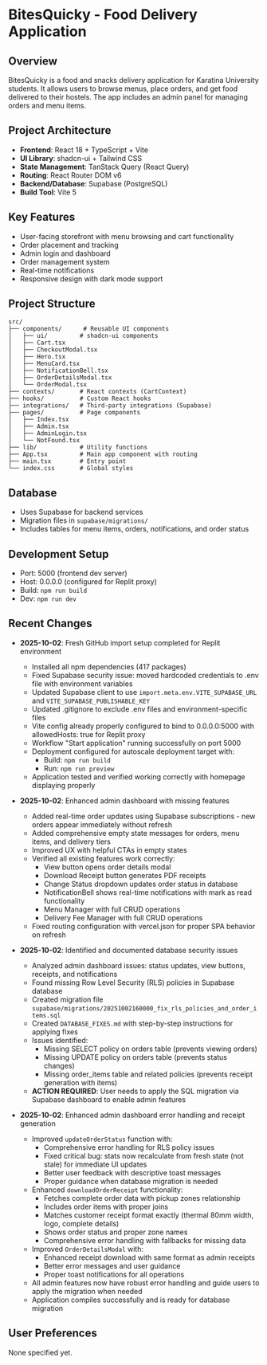 # BitesQuicky - Food Delivery Application

## Overview
BitesQuicky is a food and snacks delivery application for Karatina University students. It allows users to browse menus, place orders, and get food delivered to their hostels. The app includes an admin panel for managing orders and menu items.

## Project Architecture
- **Frontend**: React 18 + TypeScript + Vite
- **UI Library**: shadcn-ui + Tailwind CSS
- **State Management**: TanStack Query (React Query)
- **Routing**: React Router DOM v6
- **Backend/Database**: Supabase (PostgreSQL)
- **Build Tool**: Vite 5

## Key Features
- User-facing storefront with menu browsing and cart functionality
- Order placement and tracking
- Admin login and dashboard
- Order management system
- Real-time notifications
- Responsive design with dark mode support

## Project Structure
```
src/
├── components/      # Reusable UI components
│   ├── ui/         # shadcn-ui components
│   ├── Cart.tsx
│   ├── CheckoutModal.tsx
│   ├── Hero.tsx
│   ├── MenuCard.tsx
│   ├── NotificationBell.tsx
│   ├── OrderDetailsModal.tsx
│   └── OrderModal.tsx
├── contexts/       # React contexts (CartContext)
├── hooks/          # Custom React hooks
├── integrations/   # Third-party integrations (Supabase)
├── pages/          # Page components
│   ├── Index.tsx
│   ├── Admin.tsx
│   ├── AdminLogin.tsx
│   └── NotFound.tsx
├── lib/            # Utility functions
├── App.tsx         # Main app component with routing
├── main.tsx        # Entry point
└── index.css       # Global styles
```

## Database
- Uses Supabase for backend services
- Migration files in `supabase/migrations/`
- Includes tables for menu items, orders, notifications, and order status

## Development Setup
- Port: 5000 (frontend dev server)
- Host: 0.0.0.0 (configured for Replit proxy)
- Build: `npm run build`
- Dev: `npm run dev`

## Recent Changes
- **2025-10-02**: Fresh GitHub import setup completed for Replit environment
  - Installed all npm dependencies (417 packages)
  - Fixed Supabase security issue: moved hardcoded credentials to .env file with environment variables
  - Updated Supabase client to use `import.meta.env.VITE_SUPABASE_URL` and `VITE_SUPABASE_PUBLISHABLE_KEY`
  - Updated .gitignore to exclude .env files and environment-specific files
  - Vite config already properly configured to bind to 0.0.0.0:5000 with allowedHosts: true for Replit proxy
  - Workflow "Start application" running successfully on port 5000
  - Deployment configured for autoscale deployment target with:
    * Build: `npm run build`
    * Run: `npm run preview`
  - Application tested and verified working correctly with homepage displaying properly

- **2025-10-02**: Enhanced admin dashboard with missing features
  - Added real-time order updates using Supabase subscriptions - new orders appear immediately without refresh
  - Added comprehensive empty state messages for orders, menu items, and delivery tiers
  - Improved UX with helpful CTAs in empty states
  - Verified all existing features work correctly:
    * View button opens order details modal
    * Download Receipt button generates PDF receipts
    * Change Status dropdown updates order status in database
    * NotificationBell shows real-time notifications with mark as read functionality
    * Menu Manager with full CRUD operations
    * Delivery Fee Manager with full CRUD operations
  - Fixed routing configuration with vercel.json for proper SPA behavior on refresh

- **2025-10-02**: Identified and documented database security issues
  - Analyzed admin dashboard issues: status updates, view buttons, receipts, and notifications
  - Found missing Row Level Security (RLS) policies in Supabase database
  - Created migration file `supabase/migrations/20251002160000_fix_rls_policies_and_order_items.sql`
  - Created `DATABASE_FIXES.md` with step-by-step instructions for applying fixes
  - Issues identified:
    * Missing SELECT policy on orders table (prevents viewing orders)
    * Missing UPDATE policy on orders table (prevents status changes)
    * Missing order_items table and related policies (prevents receipt generation with items)
  - **ACTION REQUIRED**: User needs to apply the SQL migration via Supabase dashboard to enable admin features

- **2025-10-02**: Enhanced admin dashboard error handling and receipt generation
  - Improved `updateOrderStatus` function with:
    * Comprehensive error handling for RLS policy issues
    * Fixed critical bug: stats now recalculate from fresh state (not stale) for immediate UI updates
    * Better user feedback with descriptive toast messages
    * Proper guidance when database migration is needed
  - Enhanced `downloadOrderReceipt` functionality:
    * Fetches complete order data with pickup zones relationship
    * Includes order items with proper joins
    * Matches customer receipt format exactly (thermal 80mm width, logo, complete details)
    * Shows order status and proper zone names
    * Comprehensive error handling with fallbacks for missing data
  - Improved `OrderDetailsModal` with:
    * Enhanced receipt download with same format as admin receipts
    * Better error messages and user guidance
    * Proper toast notifications for all operations
  - All admin features now have robust error handling and guide users to apply the migration when needed
  - Application compiles successfully and is ready for database migration

## User Preferences
None specified yet.
